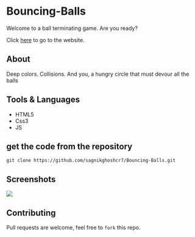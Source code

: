 # Bouncing-Balls
Welcome to a ball terminating game. 
Are you ready?

Click [here](https://sagnikghoshcr7.github.io/Bouncing-Balls/) to go to the website.

## About
Deep colors. Collisions. And you, a hungry circle that must devour all the balls

## Tools & Languages
- HTML5
- Css3
- JS

## get the code from the repository
```
git clone https://github.com/sagnikghoshcr7/Bouncing-Balls.git
```

## Screenshots
![](https://github.com/sagnikghoshcr7/images/blob/master/Bouncing%20Balls.gif)

## Contributing
Pull requests are welcome, feel free to ```fork``` this repo.
